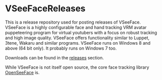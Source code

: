 # VSeeFaceReleases
This is a release repository used for posting releases of VSeeFace. VSeeFace is a highly configurable face and hand tracking VRM avatar puppeteering program for virtual youtubers with a focus on robust tracking and high image quality. VSeeFace offers functionality similar to Luppet, 3tene, Wakaru and similar programs. VSeeFace runs on Windows 8 and above (64 bit only). It probably runs on Windows 7 too.

Downloads can be found in the [releases](https://github.com/emilianavt/VSeeFaceReleases/releases) section.

While VSeeFace is not itself open source, the core face tracking library [OpenSeeFace](https://github.com/emilianavt/OpenSeeFace) is.
